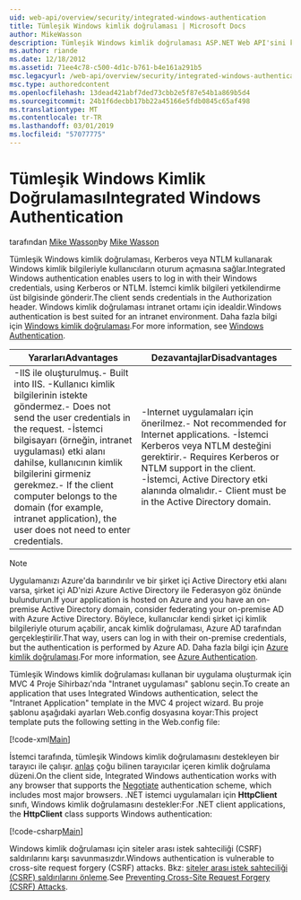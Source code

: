 ```yaml
---
uid: web-api/overview/security/integrated-windows-authentication
title: Tümleşik Windows kimlik doğrulaması | Microsoft Docs
author: MikeWasson
description: Tümleşik Windows kimlik doğrulaması ASP.NET Web API'sini kullanmayı açıklar.
ms.author: riande
ms.date: 12/18/2012
ms.assetid: 71ee4c78-c500-4d1c-b761-b4e161a291b5
msc.legacyurl: /web-api/overview/security/integrated-windows-authentication
msc.type: authoredcontent
ms.openlocfilehash: 13dead421abf7ded73cbb2e5f87e54b1a869b5d4
ms.sourcegitcommit: 24b1f6decbb17bb22a45166e5fdb0845c65af498
ms.translationtype: MT
ms.contentlocale: tr-TR
ms.lasthandoff: 03/01/2019
ms.locfileid: "57077775"
---
```

<a name="integrated-windows-authentication"></a><span data-ttu-id="fbe50-103">Tümleşik Windows Kimlik Doğrulaması</span><span class="sxs-lookup"><span data-stu-id="fbe50-103">Integrated Windows Authentication</span></span>
====================
<span data-ttu-id="fbe50-104">tarafından [Mike Wasson](https://github.com/MikeWasson)</span><span class="sxs-lookup"><span data-stu-id="fbe50-104">by [Mike Wasson](https://github.com/MikeWasson)</span></span>

<span data-ttu-id="fbe50-105">Tümleşik Windows kimlik doğrulaması, Kerberos veya NTLM kullanarak Windows kimlik bilgileriyle kullanıcıların oturum açmasına sağlar.</span><span class="sxs-lookup"><span data-stu-id="fbe50-105">Integrated Windows authentication enables users to log in with their Windows credentials, using Kerberos or NTLM.</span></span> <span data-ttu-id="fbe50-106">İstemci kimlik bilgileri yetkilendirme üst bilgisinde gönderir.</span><span class="sxs-lookup"><span data-stu-id="fbe50-106">The client sends credentials in the Authorization header.</span></span> <span data-ttu-id="fbe50-107">Windows kimlik doğrulaması intranet ortamı için idealdir.</span><span class="sxs-lookup"><span data-stu-id="fbe50-107">Windows authentication is best suited for an intranet environment.</span></span> <span data-ttu-id="fbe50-108">Daha fazla bilgi için [Windows kimlik doğrulaması](https://www.iis.net/configreference/system.webserver/security/authentication/windowsauthentication).</span><span class="sxs-lookup"><span data-stu-id="fbe50-108">For more information, see [Windows Authentication](https://www.iis.net/configreference/system.webserver/security/authentication/windowsauthentication).</span></span>

| <span data-ttu-id="fbe50-109">Yararları</span><span class="sxs-lookup"><span data-stu-id="fbe50-109">Advantages</span></span> | <span data-ttu-id="fbe50-110">Dezavantajlar</span><span class="sxs-lookup"><span data-stu-id="fbe50-110">Disadvantages</span></span> |
| --- | --- |
| <span data-ttu-id="fbe50-111">-IIS ile oluşturulmuş.</span><span class="sxs-lookup"><span data-stu-id="fbe50-111">- Built into IIS.</span></span> <span data-ttu-id="fbe50-112">-Kullanıcı kimlik bilgilerinin istekte göndermez.</span><span class="sxs-lookup"><span data-stu-id="fbe50-112">- Does not send the user credentials in the request.</span></span> <span data-ttu-id="fbe50-113">-İstemci bilgisayarı (örneğin, intranet uygulaması) etki alanı dahilse, kullanıcının kimlik bilgilerini girmeniz gerekmez.</span><span class="sxs-lookup"><span data-stu-id="fbe50-113">- If the client computer belongs to the domain (for example, intranet application), the user does not need to enter credentials.</span></span> | <span data-ttu-id="fbe50-114">-Internet uygulamaları için önerilmez.</span><span class="sxs-lookup"><span data-stu-id="fbe50-114">- Not recommended for Internet applications.</span></span> <span data-ttu-id="fbe50-115">-İstemci Kerberos veya NTLM desteğini gerektirir.</span><span class="sxs-lookup"><span data-stu-id="fbe50-115">- Requires Kerberos or NTLM support in the client.</span></span> <span data-ttu-id="fbe50-116">-İstemci, Active Directory etki alanında olmalıdır.</span><span class="sxs-lookup"><span data-stu-id="fbe50-116">- Client must be in the Active Directory domain.</span></span> |

> [!NOTE]
> <span data-ttu-id="fbe50-117">Uygulamanızı Azure'da barındırılır ve bir şirket içi Active Directory etki alanı varsa, şirket içi AD'nizi Azure Active Directory ile Federasyon göz önünde bulundurun.</span><span class="sxs-lookup"><span data-stu-id="fbe50-117">If your application is hosted on Azure and you have an on-premise Active Directory domain, consider federating your on-premise AD with Azure Active Directory.</span></span> <span data-ttu-id="fbe50-118">Böylece, kullanıcılar kendi şirket içi kimlik bilgileriyle oturum açabilir, ancak kimlik doğrulaması, Azure AD tarafından gerçekleştirilir.</span><span class="sxs-lookup"><span data-stu-id="fbe50-118">That way, users can log in with their on-premise credentials, but the authentication is performed by Azure AD.</span></span> <span data-ttu-id="fbe50-119">Daha fazla bilgi için [Azure kimlik doğrulaması](../../../visual-studio/overview/2012/windows-azure-authentication.md).</span><span class="sxs-lookup"><span data-stu-id="fbe50-119">For more information, see [Azure Authentication](../../../visual-studio/overview/2012/windows-azure-authentication.md).</span></span>


<span data-ttu-id="fbe50-120">Tümleşik Windows kimlik doğrulaması kullanan bir uygulama oluşturmak için MVC 4 Proje Sihirbazı'nda "Intranet uygulaması" şablonu seçin.</span><span class="sxs-lookup"><span data-stu-id="fbe50-120">To create an application that uses Integrated Windows authentication, select the "Intranet Application" template in the MVC 4 project wizard.</span></span> <span data-ttu-id="fbe50-121">Bu proje şablonu aşağıdaki ayarları Web.config dosyasına koyar:</span><span class="sxs-lookup"><span data-stu-id="fbe50-121">This project template puts the following setting in the Web.config file:</span></span>

[!code-xml[Main](integrated-windows-authentication/samples/sample1.xml)]

<span data-ttu-id="fbe50-122">İstemci tarafında, tümleşik Windows kimlik doğrulamasını destekleyen bir tarayıcı ile çalışır. [anlaş](http://www.ietf.org/rfc/rfc4559.txt) çoğu bilinen tarayıcılar içeren kimlik doğrulama düzeni.</span><span class="sxs-lookup"><span data-stu-id="fbe50-122">On the client side, Integrated Windows authentication works with any browser that supports the [Negotiate](http://www.ietf.org/rfc/rfc4559.txt) authentication scheme, which includes most major browsers.</span></span> <span data-ttu-id="fbe50-123">.NET istemci uygulamaları için **HttpClient** sınıfı, Windows kimlik doğrulamasını destekler:</span><span class="sxs-lookup"><span data-stu-id="fbe50-123">For .NET client applications, the **HttpClient** class supports Windows authentication:</span></span>

[!code-csharp[Main](integrated-windows-authentication/samples/sample2.cs)]

<span data-ttu-id="fbe50-124">Windows kimlik doğrulaması için siteler arası istek sahteciliği (CSRF) saldırılarını karşı savunmasızdır.</span><span class="sxs-lookup"><span data-stu-id="fbe50-124">Windows authentication is vulnerable to cross-site request forgery (CSRF) attacks.</span></span> <span data-ttu-id="fbe50-125">Bkz: [siteler arası istek sahteciliği (CSRF) saldırılarını önleme](preventing-cross-site-request-forgery-csrf-attacks.md).</span><span class="sxs-lookup"><span data-stu-id="fbe50-125">See [Preventing Cross-Site Request Forgery (CSRF) Attacks](preventing-cross-site-request-forgery-csrf-attacks.md).</span></span>

